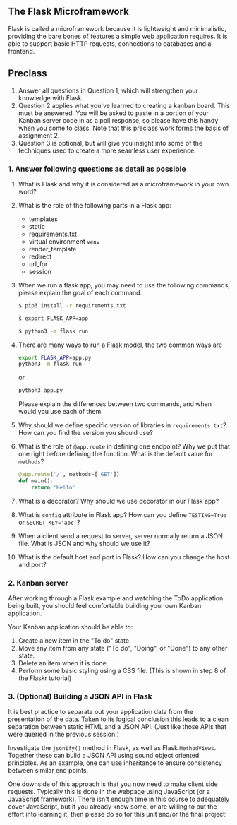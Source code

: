 ## The Flask Microframework

Flask is called a microframework because it is lightweight and minimalistic, providing the bare bones of features a simple web application requires. It is able to support basic HTTP requests, connections to databases and a frontend.

## Preclass

1. Answer all questions in Question 1, which will strengthen your knowledge with Flask.
2. Question 2 applies what you've learned to creating a kanban board. This must
be answered. You will be asked to paste in a portion of your Kanban server code
in as a poll response, so please have this handy when you come to class. Note
that this preclass work forms the basis of assignment 2.
3. Question 3 is optional, but will give you insight into some of the techniques
used to create a more seamless user experience.

### 1. Answer following questions as detail as possible
1. What is Flask and why it is considered as a microframework in your own word?
2. What is the role of the following parts in a Flask app: 
	- templates
	- static
	- requirements.txt
	- virtual environment ```venv```
	- render_template
	- redirect
	- url_for
	- session
3. When we run a flask app, you may need to use the following commands, please explain the goal of each command.
	```bash
	$ pip3 install -r requirements.txt
	```
	```bash
	$ export FLASK_APP=app
	```
	```bash
	$ python3 -m flask run
	```
4. There are many ways to run a Flask model, the two common ways are
	```bash
	export FLASK_APP=app.py
	python3 -m flask run
	```
	or
	```bash
	python3 app.py
	```
	Please explain the differences between two commands, and when would you use each of them.

5. Why should we define specific version of libraries in ```requirements.txt```? How can you find the version you should use?
6. What is the role of ```@app.route``` in defining one endpoint? Why we put that one right before defining the function. What is the default value for ```methods```?
	```python
	@app.route('/', methods=['GET'])
	def main():
		return 'Hello'
	```
7. What is a decorator? Why should we use decorator in our Flask app?
8. What is ```config``` attribute in Flask app? How can you define ```TESTING=True``` or ```SECRET_KEY='abc'```?
9. When a client send a request to server, server normally return a JSON file. What is JSON and why should we use it?
10. What is the default host and port in Flask? How can you change the host and port?

### 2. Kanban server

After working through a Flask example and watching the ToDo application being
built, you should feel comfortable building your own Kanban application.

Your Kanban application should be able to:
1. Create a new item in the "To do" state.
2. Move any item from any state ("To do", "Doing", or "Done") to any other state.
3. Delete an item when it is done.
4. Perform some basic styling using a CSS file.  (This is shown in step 8 of the
   Flaskr tutorial)

### 3. (Optional) Building a JSON API in Flask

It is best practice to separate out your application data from the presentation
of the data.  Taken to its logical conclusion this leads to a clean separation
between static HTML and a JSON API.  (Just like those APIs that were queried
in the previous session.)  

Investigate the `jsonify()` method in Flask, as well as Flask `MethodViews`.
Together these can build a JSON API using sound object oriented principles.
As an example, one can use inheritance to ensure consistency between similar
end points.

One downside of this approach is that you now need to make client side requests.
Typically this is done in the webpage using JavaScript (or a JavaScript
framework).  There isn't enough time in this course to adequately cover
JavaScript, but if you already know some, or are willing to put the effort into
learning it, then please do so for this unit and/or the final project!
